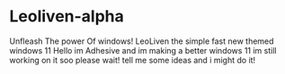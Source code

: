 # Leoliven-alpha
Unfleash The power Of windows!
LeoLiven the simple fast new themed windows 11 
Hello im Adhesive and im making a better windows 11 im still working on it soo please wait!
tell me some ideas and i might do it!
